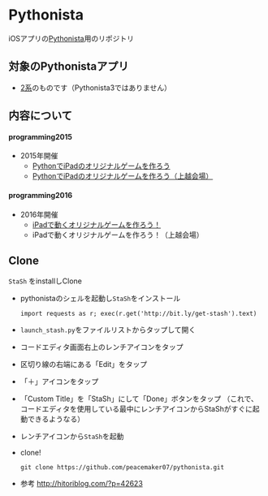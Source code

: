 # Pythonista
iOSアプリの[Pythonista](http://omz-software.com/pythonista/)用のリポジトリ

## 対象のPythonistaアプリ

* [2系](https://itunes.apple.com/us/app/pythonista/id528579881?mt=8)のものです（Pythonista3ではありません）

## 内容について

#### programming2015
* 2015年開催
    * [PythonでiPadのオリジナルゲームを作ろう](https://manage.doorkeeper.jp/groups/glnagano/events/34382)
    * [PythonでiPadのオリジナルゲームを作ろう（上越会場）](https://manage.doorkeeper.jp/groups/glnagano/events/34696)

#### programming2016

* 2016年開催
    * [iPadで動くオリジナルゲームを作ろう！](https://glnagano.connpass.com/event/42459/)
    * iPadで動くオリジナルゲームを作ろう！（上越会場）

## Clone

`StaSh` をinstallしClone

* pythonistaのシェルを起動し`StaSh`をインストール

    ```
    import requests as r; exec(r.get('http://bit.ly/get-stash').text)
    ```

* `launch_stash.py`をファイルリストからタップして開く
* コードエディタ画面右上のレンチアイコンをタップ
* 区切り線の右端にある「Edit」をタップ
* 「＋」アイコンをタップ
* 「Custom Title」を「StaSh」にして「Done」ボタンをタップ
    （これで、コードエディタを使用している最中にレンチアイコンからStaShがすぐに起動できるようなる）
* レンチアイコンから`StaSh`を起動
* clone!
    
    ```
    git clone https://github.com/peacemaker07/pythonista.git
    ```
* 参考
    http://hitoriblog.com/?p=42623